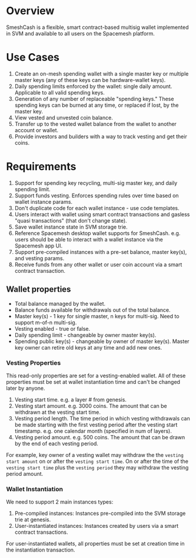 # Overview

SmeshCash is a flexible, smart contract-based multisig wallet implemented in SVM and available to all users on the Spacemesh platform.

# Use Cases

1. Create an on-mesh spending wallet with a single master key or multiple master keys (any of these keys can be hardware-wallet keys).
1. Daily spending limits enforced by the wallet: single daily amount. Applicable to all valid spending keys.
1. Generation of any number of replaceable "spending keys." These spending keys can be burned at any time, or replaced if lost, by the master key.
1. View vested and unvested coin balance.
1. Transfer up to the vested wallet balance from the wallet to another account or wallet.
1. Provide investors and builders with a way to track vesting and get their coins.

# Requirements

1. Support for spending key recycling, multi-sig master key, and daily spending limit.
1. Support funds vesting. Enforces spending rules over time based on wallet instance params.
1. Don't duplicate code for each wallet instance - use code templates.
1. Users interact with wallet using smart contract transactions and gasless "quasi transactions" (that don't change state).
1. Save wallet instance state in SVM storage trie.
1. Reference Spacemesh desktop wallet supports for SmeshCash. e.g. users should be able to interact with a wallet instance via the Spacemesh app UI.
1. Support pre-compiled instances with a pre-set balance, master key(s), and vesting params.
1. Receive funds from any other wallet or user coin account via a smart contract transaction.

## Wallet properties

- Total balance managed by the wallet.
- Balance funds available for withdrawals out of the total balance.
- Master key(s) - 1 key for single master, n keys for multi-sig. Need to support m-of-n multi-sig.
- Vesting enabled - true or false.
- Daily spending limit - changeable by owner master key(s).
- Spending public key(s) - changeable by owner of master key(s). Master key owner can retire old keys at any time and add new ones.

### Vesting Properties

This read-only properties are set for a vesting-enabled wallet. All of these properties must be set at wallet instantiation time and can't be changed later by anyone.

1. Vesting start time. e.g. a layer # from genesis.
2. Vesting start amount. e.g. 3000 coins. The amount that can be withdrawn at the vesting start time.
3. Vesting period length. The time period in which vesting withdrawals can be made starting with the first vesting period after the vesting start timestamp. e.g. one calendar month (specified in num of layers).
4. Vesting period amount. e.g. 500 coins. The amount that can be drawn by the end of each vesting period.

For example, key owner of a vesting wallet may withdraw the the `vesting start amount` on or after the `vesting start time`. On or after the time of the `vesting start time` plus the `vesting period` they may withdraw the vesting period amount.

### Wallet Instantiation

We need to support 2 main instances types:
1. Pre-compiled instances: Instances pre-compiled into the SVM storage trie at genesis.
2. User-instantiated instances: Instances created by users via a smart contract transactions.

For user-instantiated wallets, all properties must be set at creation time in the instantiation transaction.

